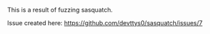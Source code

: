 This is a result of fuzzing sasquatch.

Issue created here: https://github.com/devttys0/sasquatch/issues/7
